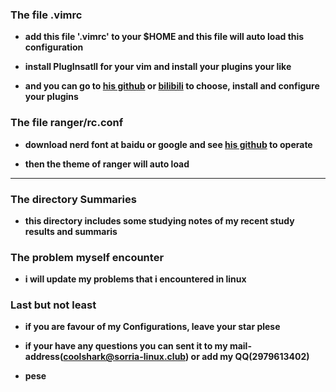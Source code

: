 ### The file .vimrc

- **add this file '.vimrc' to your $HOME and this file will auto load this configuration** 

- **install PlugInsatll for your vim and install your plugins your like** 

- **and you can go to [his github](https://github.com/junegunn/vim-plug) or [bilibili](https://www.bilibili.com/video/av55498503) to choose, install and configure your plugins** 

### The file ranger/rc.conf

- **download nerd font at baidu or google and see [his github](https://github.com/JasonSorria/ranger_devicons) to operate** 

- **then the theme of ranger will auto load** 
---

### The directory Summaries
- **this directory includes some studying notes of my recent study results and summaris** 

### The problem myself encounter
- **i will update my problems that i encountered in linux** 

### Last but not least

- **if you are favour of my Configurations, leave your star plese** 

- **if your have any questions you can sent it to my mail-address(coolshark@sorria-linux.club) or add my QQ(2979613402)**

- **pese** 
